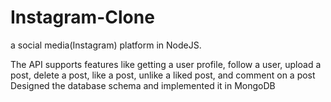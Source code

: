 # Instagram-Clone

a social media(Instagram) platform in NodeJS.

The API supports features like getting a user profile, follow a user, upload a
post, delete a post, like a post, unlike a liked post, and comment on a post
Designed the database schema and implemented it in MongoDB
